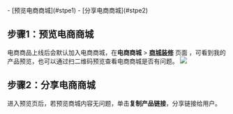 <dx-steps>
- [预览电商商城](#stpe1)
- [分享电商商城](#stpe2)
</dx-steps>

## 步骤1：预览电商商城
 电商商品上线后会默认加入电商商城，在**电商商城** > [**商城装修**](https://console.cloud.tencent.com/smop/shop/shopDecoration) 页面 ，可看到我的产品预览，也可以通过扫二维码预览查看电商商城是否有问题。
![](https://qcloudimg.tencent-cloud.cn/raw/6526fa31c20b4301ec938baf47f42997.png)


## 步骤2：分享电商商城
进入预览页后，若预览商城内容无问题，单击**复制产品链接**，分享链接给用户。
